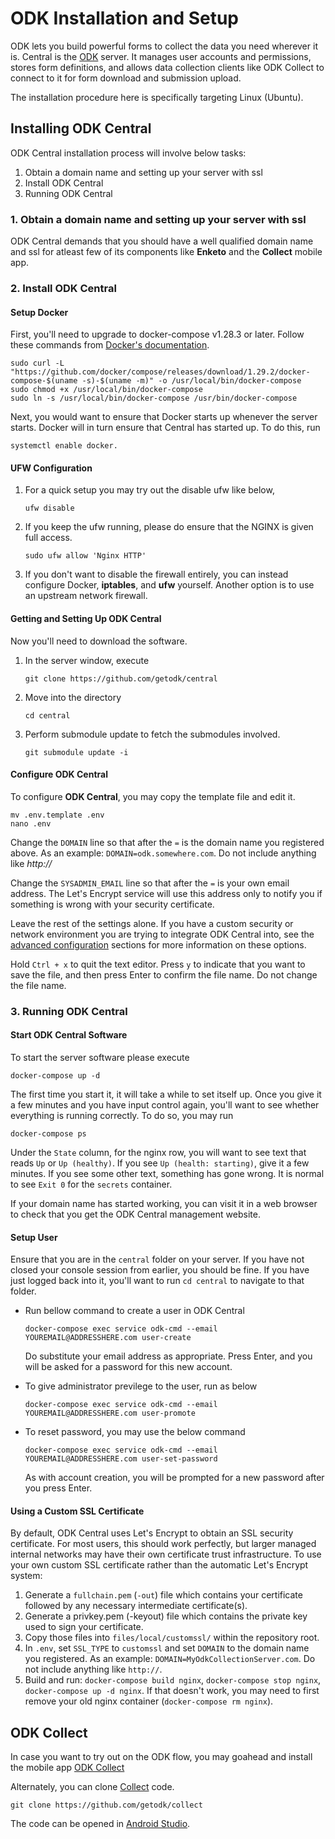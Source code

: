 ﻿# ODK Installation and Setup
ODK lets you build powerful forms to collect the data you need wherever it is.
Central is the [ODK](https://getodk.org/) server. It manages user accounts and permissions, stores form definitions, and allows data collection clients like ODK Collect to connect to it for form download and submission upload.

The installation procedure here is specifically targeting Linux (Ubuntu).
## Installing ODK Central

ODK Central installation process will involve below tasks:
1.  Obtain a domain name and setting up your server with ssl
2.  Install ODK Central
3.  Running ODK Central

### 1. Obtain a domain name and setting up your server with ssl

ODK Central demands that you should have a well qualified domain name and ssl for atleast few of its components like **Enketo** and the **Collect** mobile app.


### 2. Install ODK Central

#### Setup Docker
First, you'll need to upgrade to docker-compose v1.28.3 or later. Follow these commands from [Docker's documentation](https://docs.docker.com/compose/install/#install-compose-on-linux-systems).

	
```
sudo curl -L "https://github.com/docker/compose/releases/download/1.29.2/docker-compose-$(uname -s)-$(uname -m)" -o /usr/local/bin/docker-compose
sudo chmod +x /usr/local/bin/docker-compose
sudo ln -s /usr/local/bin/docker-compose /usr/bin/docker-compose
```
	
Next, you would want to ensure that Docker starts up whenever the server starts. Docker will in turn ensure that Central has started up. To do this, run
```
systemctl enable docker.	
```

#### UFW Configuration

1. For a quick setup you may try out the disable ufw like below,
	```
	ufw disable
	```

2. If you keep the ufw running, please do ensure that the NGINX is given full access. 
	```
	sudo ufw allow 'Nginx HTTP'

	```
3. If you don't want to disable the firewall entirely, you can instead configure Docker, **iptables**, and **ufw** yourself.  Another option is to use an upstream network firewall.


#### Getting and Setting Up ODK Central

Now you'll need to download the software. 

1. In the server window, execute 
	```
	git clone https://github.com/getodk/central 
	```

2. Move into the directory
	```
	cd central
	```
 

3. Perform submodule update to fetch the submodules involved. 
	``` 
	git submodule update -i 
	```

#### Configure ODK Central

To configure **ODK Central**, you may copy the template file and edit it.
```
mv .env.template .env
nano .env
```

Change the `DOMAIN` line so that after the `=` is the domain name you registered above. As an example: `DOMAIN=odk.somewhere.com`. Do not include anything like *http://*

Change the `SYSADMIN_EMAIL` line so that after the `=` is your own email address. The Let's Encrypt service will use this address only to notify you if something is wrong with your security certificate.

Leave the rest of the settings alone. If you have a custom security or network environment you are trying to integrate ODK Central into, see the [advanced configuration](https://docs.getodk.org/central-install-digital-ocean/#central-install-digital-ocean-advanced) sections for more information on these options.

Hold `Ctrl + x` to quit the text editor. Press `y` to indicate that you want to save the file, and then press Enter to confirm the file name. Do not change the file name.

### 3. Running ODK Central


#### Start ODK Central Software
To start the server software please execute
```
docker-compose up -d 
```

The first time you start it, it will take a while to set itself up. Once you give it a few minutes and you have input control again, you'll want to see whether everything is running correctly. To do so, you may run 
```
docker-compose ps
```

Under the `State` column, for the nginx row, you will want to see text that reads `Up` or `Up (healthy)`. If you see `Up (health: starting)`, give it a few minutes. If you see some other text, something has gone wrong. It is normal to see `Exit 0` for the `secrets` container.


If your domain name has started working, you can visit it in a web browser to check that you get the ODK Central management website.

#### Setup User

Ensure that you are in the `central` folder on your server. If you have not closed your console session from earlier, you should be fine. If you have just logged back into it, you'll want to run `cd central` to navigate to that folder.

- Run bellow command to create a user in ODK Central

	```
	docker-compose exec service odk-cmd --email YOUREMAIL@ADDRESSHERE.com user-create
	```
	Do substitute your email address as appropriate. Press Enter, and you will be asked for a password for this new account.

- To give administrator previlege to the user, run as below 
	```
	docker-compose exec service odk-cmd --email YOUREMAIL@ADDRESSHERE.com user-promote
	``` 

- To reset password, you may use the below command 
	```
	docker-compose exec service odk-cmd --email YOUREMAIL@ADDRESSHERE.com user-set-password
	``` 
	As with account creation, you will be prompted for a new password after you press Enter.


#### Using a Custom SSL Certificate
By default, ODK Central uses Let's Encrypt to obtain an SSL security certificate. For most users, this should work perfectly, but larger managed internal networks may have their own certificate trust infrastructure. To use your own custom SSL certificate rather than the automatic Let's Encrypt system:
1. Generate a `fullchain.pem` (`-out`) file which contains your certificate followed by any necessary intermediate certificate(s).
2. Generate a privkey.pem (-keyout) file which contains the private key used to sign your certificate.
3. Copy those files into `files/local/customssl/` within the repository root.
4. In `.env`, set `SSL_TYPE` to `customssl` and set `DOMAIN` to the domain name you registered. As an example: `DOMAIN=MyOdkCollectionServer.com`. Do not include anything like `http://`.
5. Build and run: `docker-compose build nginx`, `docker-compose stop nginx`, `docker-compose up -d nginx`. If that doesn't work, you may need to first remove your old nginx container (`docker-compose rm nginx`).


## ODK Collect

In case you want to try out on the ODK flow, you may goahead and install the mobile app [ODK Collect](https://play.google.com/store/apps/details?id=org.odk.collect.android&hl=en_IN&gl=US)

Alternately, you can clone [Collect](https://github.com/getodk/collect) code. 
```
git clone https://github.com/getodk/collect
```

The code can be opened in [Android Studio](https://developer.android.com/studio).
